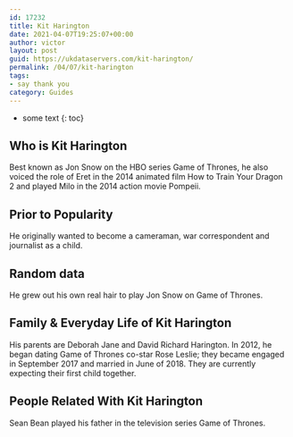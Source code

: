 ```yaml
---
id: 17232
title: Kit Harington
date: 2021-04-07T19:25:07+00:00
author: victor
layout: post
guid: https://ukdataservers.com/kit-harington/
permalink: /04/07/kit-harington
tags:
- say thank you
category: Guides
---
```


* some text
{: toc}


## Who is Kit Harington



Best known as Jon Snow on the HBO series Game of Thrones, he also voiced the role of Eret in the 2014 animated film How to Train Your Dragon 2 and played Milo in the 2014 action movie Pompeii.

                
                
                
## Prior to Popularity



He originally wanted to become a cameraman, war correspondent and journalist as a child.

                
                
                
## Random data



He grew out his own real hair to play Jon Snow on Game of Thrones.

                
                
                
## Family & Everyday Life of Kit Harington



His parents are Deborah Jane and David Richard Harington. In 2012, he began dating Game of Thrones co-star Rose Leslie; they became engaged in September 2017 and married in June of 2018. They are currently expecting their first child together.

                
                
                
## People Related With Kit Harington



Sean Bean played his father in the television series Game of Thrones.

                
              
            
          
          
          